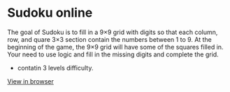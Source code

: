 # Sudoku online

The goal of Sudoku is to fill in a 9×9 grid with digits so that each column, row, and  quare 3×3 section contain the numbers between 1 to 9. At the beginning of the game, the 9×9 grid will have some of the squares filled in. Your need to use logic and fill in the missing digits and complete the grid.

- contatin 3 levels difficulty.

[View in browser](https://pnataly.github.io/sudoku/)

